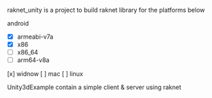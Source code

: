 raknet_unity is a project to build raknet library for the platforms below

android
  * [x] armeabi-v7a
  * [x] x86
  * [ ] x86_64
  * [ ] arm64-v8a

[x] widnow
[ ] mac
[ ] linux

Unity3dExample contain a simple client & server using raknet
